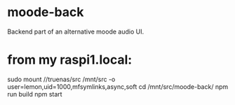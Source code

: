 # moode-back
Backend part of an alternative moode audio UI.

# from my raspi1.local:
sudo mount //truenas/src /mnt/src -o user=lemon,uid=1000,mfsymlinks,async,soft
cd /mnt/src/moode-back/
npm run build
npm start
